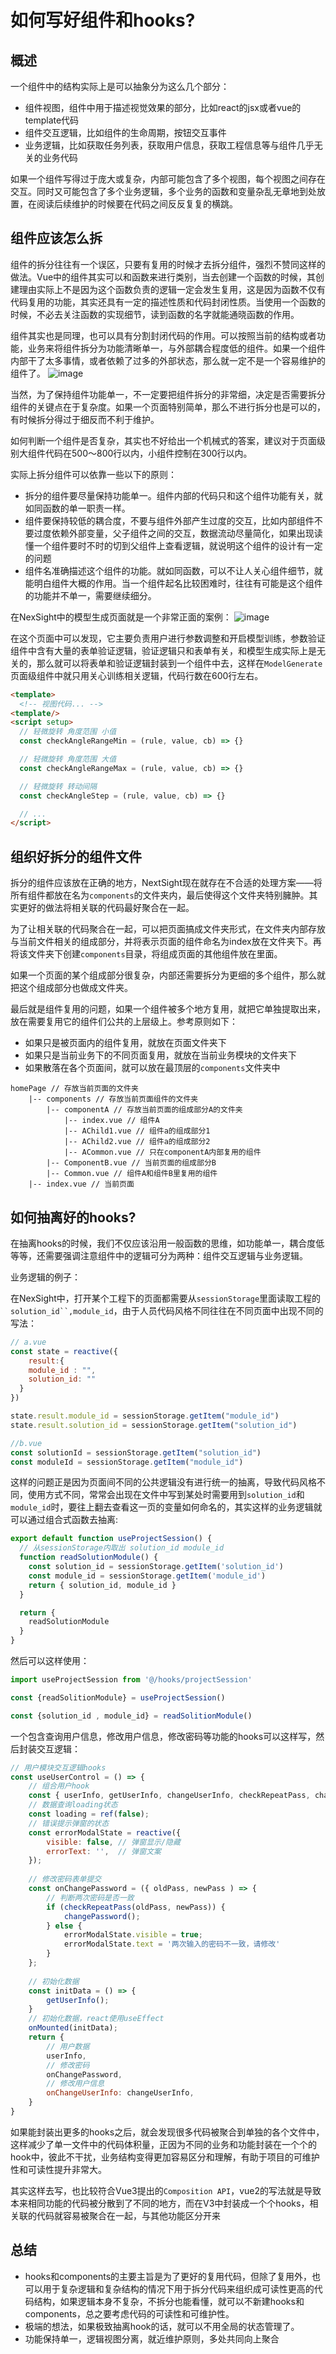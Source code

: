 # 如何写好组件和hooks?
## 概述
一个组件中的结构实际上是可以抽象分为这么几个部分：
- 组件视图，组件中用于描述视觉效果的部分，比如react的jsx或者vue的template代码
- 组件交互逻辑，比如组件的生命周期，按钮交互事件
- 业务逻辑，比如获取任务列表，获取用户信息，获取工程信息等与组件几乎无关的业务代码

如果一个组件写得过于庞大或复杂，内部可能包含了多个视图，每个视图之间存在交互。同时又可能包含了多个业务逻辑，多个业务的函数和变量杂乱无章地到处放置，在阅读后续维护的时候要在代码之间反反复复的横跳。

## 组件应该怎么拆
组件的拆分往往有一个误区，只要有复用的时候才去拆分组件，强烈不赞同这样的做法。Vue中的组件其实可以和函数来进行类别，当去创建一个函数的时候，其创建理由实际上不是因为这个函数负责的逻辑一定会发生复用，这是因为函数不仅有代码复用的功能，其实还具有一定的描述性质和代码封闭性质。当使用一个函数的时候，不必去关注函数的实现细节，读到函数的名字就能通晓函数的作用。

组件其实也是同理，也可以具有分割封闭代码的作用。可以按照当前的结构或者功能，业务来将组件拆分为功能清晰单一，与外部耦合程度低的组件。如果一个组件内部干了太多事情，或者依赖了过多的外部状态，那么就一定不是一个容易维护的组件了。
![image](./assets/vueview.png)

当然，为了保持组件功能单一，不一定要把组件拆分的非常细，决定是否需要拆分组件的关键点在于复杂度。如果一个页面特别简单，那么不进行拆分也是可以的，有时候拆分得过于细反而不利于维护。

如何判断一个组件是否复杂，其实也不好给出一个机械式的答案，建议对于页面级别大组件代码在500～800行以内，小组件控制在300行以内。

实际上拆分组件可以依靠一些以下的原则：
- 拆分的组件要尽量保持功能单一。组件内部的代码只和这个组件功能有关，就如同函数的单一职责一样。
- 组件要保持较低的耦合度，不要与组件外部产生过度的交互，比如内部组件不要过度依赖外部变量，父子组件之间的交互，数据流动尽量简化，如果出现读懂一个组件要时不时的切到父组件上查看逻辑，就说明这个组件的设计有一定的问题
- 组件名准确描述这个组件的功能。就如同函数，可以不让人关心组件细节，就能明白组件大概的作用。当一个组件起名比较困难时，往往有可能是这个组件的功能并不单一，需要继续细分。

在NexSight中的模型生成页面就是一个非常正面的案例：
![image](./assets/generatepage.png)

在这个页面中可以发现，它主要负责用户进行参数调整和开启模型训练，参数验证组件中含有大量的表单验证逻辑，验证逻辑只和表单有关，和模型生成实际上是无关的，那么就可以将表单和验证逻辑封装到一个组件中去，这样在`ModelGenerate`页面级组件中就只用关心训练相关逻辑，代码行数在600行左右。

```html
<template>
  <!-- 视图代码... -->
<template/>
<script setup>
  // 轻微旋转 角度范围 小值
  const checkAngleRangeMin = (rule, value, cb) => {}

  // 轻微旋转 角度范围 大值
  const checkAngleRangeMax = (rule, value, cb) => {}

  // 轻微旋转 转动间隔
  const checkAngleStep = (rule, value, cb) => {}

  // ...
</script>
```

## 组织好拆分的组件文件
拆分的组件应该放在正确的地方，NextSight现在就存在不合适的处理方案——将所有组件都放在名为`components`的文件夹内，最后使得这个文件夹特别臃肿。其实更好的做法将相关联的代码最好聚合在一起。

为了让相关联的代码聚合在一起，可以把页面搞成文件夹形式，在文件夹内部存放与当前文件相关的组成部分，并将表示页面的组件命名为index放在文件夹下。再将该文件夹下创建`components`目录，将组成页面的其他组件放在里面。

如果一个页面的某个组成部分很复杂，内部还需要拆分为更细的多个组件，那么就把这个组成部分也做成文件夹。

最后就是组件复用的问题，如果一个组件被多个地方复用，就把它单独提取出来，放在需要复用它的组件们公共的上层级上。参考原则如下：

- 如果只是被页面内的组件复用，就放在页面文件夹下
- 如果只是当前业务下的不同页面复用，就放在当前业务模块的文件夹下
- 如果散落在各个页面间，就可以放在最顶层的`components`文件夹中

```text
homePage // 存放当前页面的文件夹
    |-- components // 存放当前页面组件的文件夹
        |-- componentA // 存放当前页面的组成部分A的文件夹
            |-- index.vue // 组件A
            |-- AChild1.vue // 组件a的组成部分1
            |-- AChild2.vue // 组件a的组成部分2
            |-- ACommon.vue // 只在componentA内部复用的组件
        |-- ComponentB.vue // 当前页面的组成部分B
        |-- Common.vue // 组件A和组件B里复用的组件
    |-- index.vue // 当前页面
```
## 如何抽离好的hooks?
在抽离hooks的时候，我们不仅应该沿用一般函数的思维，如功能单一，耦合度低等等，还需要强调注意组件中的逻辑可分为两种：组件交互逻辑与业务逻辑。

业务逻辑的例子：

在NexSight中，打开某个工程下的页面都需要从`sessionStorage`里面读取工程的`solution_id``,module_id`，由于人员代码风格不同往往在不同页面中出现不同的写法：
```js
// a.vue
const state = reactive({
	result:{
  	module_id : "",
  	solution_id: ""
  }
})

state.result.module_id = sessionStorage.getItem("module_id")
state.result.solution_id = sessionStorage.getItem("solution_id")
```
```js
//b.vue
const solutionId = sessionStorage.getItem("solution_id")
const moduleId = sessionStorage.getItem("module_id")
```
这样的问题正是因为页面间不同的公共逻辑没有进行统一的抽离，导致代码风格不同，使用方式不同，常常会出现在文件中写到某处时需要用到`solution_id`和`module_id`时，要往上翻去查看这一页的变量如何命名的，其实这样的业务逻辑就可以通过组合式函数去抽离:
```js
export default function useProjectSession() {
  // 从sessionStorage内取出 solution_id module_id
  function readSolutionModule() {
    const solution_id = sessionStorage.getItem('solution_id')
    const module_id = sessionStorage.getItem('module_id')
    return { solution_id, module_id }
  }

  return {
    readSolutionModule
  }
}
```
然后可以这样使用：
```js
import useProjectSession from '@/hooks/projectSession'

const {readSolitionModule} = useProjectSession()

const {solution_id , module_id} = readSolitionModule()
```
一个包含查询用户信息，修改用户信息，修改密码等功能的hooks可以这样写，然后封装交互逻辑：
```js
// 用户模块交互逻辑hooks
const useUserControl = () => {
    // 组合用户hook
    const { userInfo, getUserInfo, changeUserInfo, checkRepeatPass, changePassword } = useUser();
    // 数据查询loading状态
    const loading = ref(false);
    // 错误提示弹窗的状态
    const errorModalState = reactive({
        visible: false, // 弹窗显示/隐藏
        errorText: '',  // 弹窗文案
    });
    
    // 修改密码表单提交
    const onChangePassword = ({ oldPass, newPass ) => {
        // 判断两次密码是否一致
        if (checkRepeatPass(oldPass, newPass)) {
            changePassword();
        } else {
            errorModalState.visible = true;
            errorModalState.text = '两次输入的密码不一致，请修改'
        }
    };
    
    // 初始化数据
    const initData = () => {
        getUserInfo();
    }
    // 初始化数据，react使用useEffect
    onMounted(initData);
    return {
        // 用户数据
        userInfo,
        // 修改密码
        onChangePassword,
        // 修改用户信息
        onChangeUserInfo: changeUserInfo,
    }
}
```
如果能封装出更多的hooks之后，就会发现很多代码被聚合到单独的各个文件中，这样减少了单一文件中的代码体积量，正因为不同的业务和功能封装在一个个的hook中，彼此不干扰，业务结构变得更加容易区分和理解，有助于项目的可维护性和可读性提升非常大。

其实这样去写，也比较符合Vue3提出的`Composition API`，vue2的写法就是导致本来相同功能的代码被分散到了不同的地方，而在V3中封装成一个个hooks，相关联的代码就容易被聚合在一起，与其他功能区分开来

## 总结
- hooks和components的主要主旨是为了更好的复用代码，但除了复用外，也可以用于复杂逻辑和复杂结构的情况下用于拆分代码来组织成可读性更高的代码结构，如果逻辑本身不复杂，不拆分也能看懂，就可以不新建hooks和components，总之要考虑代码的可读性和可维护性。
- 极端的想法，如果极致抽离hook的话，就可以不用全局的状态管理了。
- 功能保持单一，逻辑视图分离，就近维护原则，多处共同向上聚合